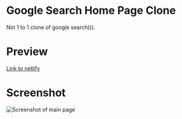 # Google Search Home Page Clone

Not 1 to 1 clone of google search))).

# Preview
[Link to netlify](https://dazzling-goldberg-768e37.netlify.app/)
# Screenshot
![Screenshot of main page](https://dazzling-goldberg-768e37.netlify.app/screenshot.png)
